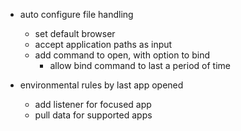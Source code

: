 - auto configure file handling
  - set default browser
  - accept application paths as input
  - add command to open, with option to bind
    - allow bind command to last a period of time

- environmental rules by last app opened
  - add listener for focused app
  - pull data for supported apps
